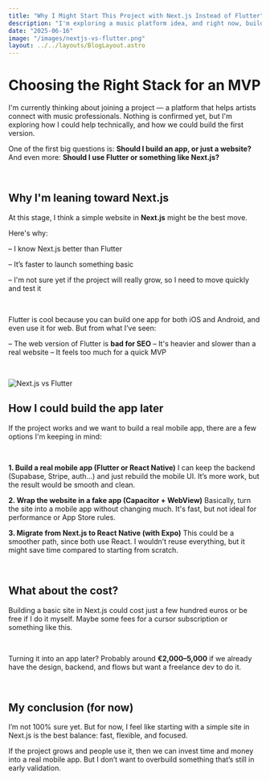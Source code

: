 ```yaml
---
title: "Why I Might Start This Project with Next.js Instead of Flutter"
description: "I'm exploring a music platform idea, and right now, building a simple MVP with Next.js seems more realistic than starting with Flutter. Here's what I'm thinking."
date: "2025-06-16"
image: "/images/nextjs-vs-flutter.png"
layout: ../../layouts/BlogLayout.astro
---
```


<BlogContent>
  <h1 class="text-3xl font-bold mb-6">Choosing the Right Stack for an MVP</h1>

  <p>I'm currently thinking about joining a project — a platform that helps artists connect with music professionals. Nothing is confirmed yet, but I'm exploring how I could help technically, and how we could build the first version.</p>

  <p>One of the first big questions is: <strong>Should I build an app, or just a website?</strong> And even more: <strong>Should I use Flutter or something like Next.js?</strong></p>

  &nbsp;

  <h2 class="text-xl font-semibold mb-4 mt-10">Why I'm leaning toward Next.js</h2>

  <p>At this stage, I think a simple website in <strong>Next.js</strong> might be the best move.</p>

  <p>Here's why:</p>

  <p>– I know Next.js better than Flutter</p> 
<p>– It’s faster to launch something basic</p>
<p>– I'm not sure yet if the project will really grow, so I need to move quickly and test it</p>

  &nbsp;

  <p>Flutter is cool because you can build one app for both iOS and Android, and even use it for web. But from what I’ve seen:</p>

  <p>– The web version of Flutter is <strong>bad for SEO</strong>  
– It's heavier and slower than a real website  
– It feels too much for a quick MVP</p>

  &nbsp;

  ![Next.js vs Flutter](/images/FluttervsReact.png)


  <h2 class="text-xl font-semibold mb-4 mt-10">How I could build the app later</h2>

  <p>If the project works and we want to build a real mobile app, there are a few options I'm keeping in mind:</p>

&nbsp;

  <p><strong>1. Build a real mobile app (Flutter or React Native)</strong>  
I can keep the backend (Supabase, Stripe, auth...) and just rebuild the mobile UI. It’s more work, but the result would be smooth and clean.</p>

  <p><strong>2. Wrap the website in a fake app (Capacitor + WebView)</strong>  
Basically, turn the site into a mobile app without changing much. It's fast, but not ideal for performance or App Store rules.</p>

  <p><strong>3. Migrate from Next.js to React Native (with Expo)</strong>  
This could be a smoother path, since both use React. I wouldn’t reuse everything, but it might save time compared to starting from scratch.</p>

  &nbsp;

  <h2 class="text-xl font-semibold mb-4 mt-10">What about the cost?</h2>

  <p>Building a basic site in Next.js could cost just a few hundred euros or be free if I do it myself. Maybe some fees for a cursor subscription or something like this.</p>

  &nbsp;

  <p>Turning it into an app later? Probably around <strong>€2,000–5,000</strong> if we already have the design, backend, and flows but want a freelance dev to do it.</p>

  &nbsp;

  <h2 class="text-xl font-semibold mb-4 mt-10">My conclusion (for now)</h2>

  <p>I’m not 100% sure yet. But for now, I feel like starting with a simple site in Next.js is the best balance: fast, flexible, and focused.</p>

  <p>If the project grows and people use it, then we can invest time and money into a real mobile app. But I don’t want to overbuild something that’s still in early validation.</p>

</BlogContent>
